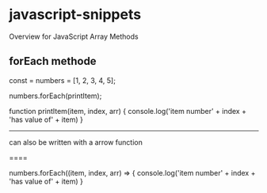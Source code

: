 # javascript-snippets
Overview for JavaScript Array Methods

## forEach methode

const = numbers = [1, 2, 3, 4, 5];

numbers.forEach(printItem);

function printItem(item, index, arr) {
  console.log('item number' + index + 'has value of' + item)
}

----

can also be written with a arrow function

====

numbers.forEach((item, index, arr) => {
    console.log('item number' + index + 'has value of' + item)
}
